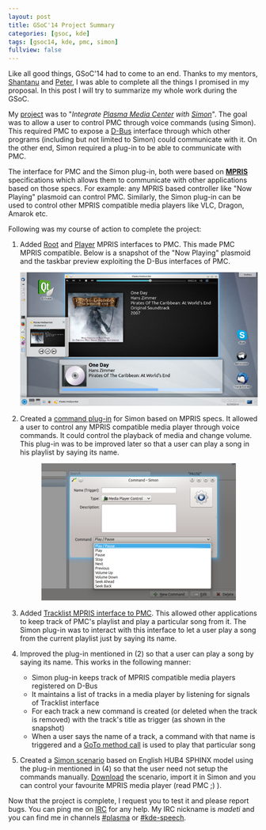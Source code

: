 ```yaml
---
layout: post
title: GSoC'14 Project Summary
categories: [gsoc, kde]
tags: [gsoc14, kde, pmc, simon]
fullview: false
--- 
```


Like all good things, GSoC'14 had to come to an end. Thanks to my mentors, [Shantanu](http://blog.shantanutushar.com/) and [Peter](http://www.grasch.net/), I was able to complete all the things I promised in my proposal. In this post I will try to summarize my whole work during the GSoC.

My [project](https://www.google-melange.com/gsoc/project/details/google/gsoc2014/ashishmadeti/5717271485874176) was to "*Integrate [Plasma Media Center](https://community.kde.org/Plasma/Plasma_Media_Center) with [Simon](https://simon.kde.org/)*". The goal was to allow a user to control PMC through voice commands (using Simon). This required PMC to expose a [D-Bus](http://en.wikipedia.org/wiki/D-Bus) interface through which other programs (including but not limited to Simon) could communicate with it. On the other end, Simon required a plug-in to be able to communicate with PMC.

The interface for PMC and the Simon plug-in, both were based on **[MPRIS](http://specifications.freedesktop.org/mpris-spec/latest/)** specifications which allows them to communicate with other applications based on those specs. For example: any MPRIS based controller like "Now Playing" plasmoid can control PMC. Similarly, the Simon plug-in can be used to control other MPRIS compatible media players like VLC, Dragon, Amarok etc.

Following was my course of action to complete the project:

1. Added [Root](http://specifications.freedesktop.org/mpris-spec/latest/Media_Player.html) and [Player](http://specifications.freedesktop.org/mpris-spec/latest/Player_Interface.html) MPRIS interfaces to PMC. This made PMC MPRIS compatible. Below is a snapshot of the "Now Playing" plasmoid  and the taskbar preview exploiting the D-Bus interfaces of PMC. <center><img src="/images/pmcNowPlaying.png"></center>

2. Created a [command plug-in](http://ashishmadeti.github.io/gsoc/kde/2014/06/13/simon-mpris-plugin.html) for Simon based on MPRIS specs. It allowed a user to control any MPRIS compatible media player through voice commands. It could control the playback of media and change volume. This plug-in was to be improved later so that a user can play a song in his playlist by saying its name. <center><img src="/images/simonBasicMpris2.png"></center>

3. Added [Tracklist MPRIS interface to PMC](http://ashishmadeti.github.io/gsoc/kde/2014/06/23/pmc-tracklist.html). This allowed other applications to keep track of PMC's playlist and play a particular song from it. The Simon plug-in was to interact with this interface to let a user play a song from the current playlist just by saying its name.

4. Improved the plug-in mentioned in (2) so that a user can play a song by saying its name. This works in the following manner:
   - Simon plug-in keeps track of MPRIS compatible media players registered on D-Bus
   - It maintains a list of tracks in a media player by listening for signals of Tracklist interface
   - For each track a new command is created (or deleted when the track is removed) with the track's title as trigger (as shown in the snapshot)
   - When a user says the name of a track, a command with that name is triggered and a [GoTo method call](http://specifications.freedesktop.org/mpris-spec/latest/Track_List_Interface.html#Method:GoTo) is used to play that particular song
    
5. Created a [Simon scenario](https://userbase.kde.org/Simon/Scenarios) based on English HUB4 SPHINX model using the plug-in mentioned in (4) so that the user need not setup the commands manually. [Download](http://opendesktop.org/content/show.php/%5BEN%2BH4W%5D+Media+Player+Control?content=166763) the scenario, import it in Simon and you can control your favourite MPRIS media player (read PMC ;) ).

Now that the project is complete, I request you to test it and please report bugs. You can ping me on [IRC](http://en.wikipedia.org/wiki/Internet_Relay_Chat) for any help. My IRC nickname is *madeti* and you can find me in channels [#plasma](http://webchat.freenode.net?channels=%23plasma&uio=d4) or [#kde-speech](http://webchat.freenode.net?channels=%23kde-speech&uio=d4).